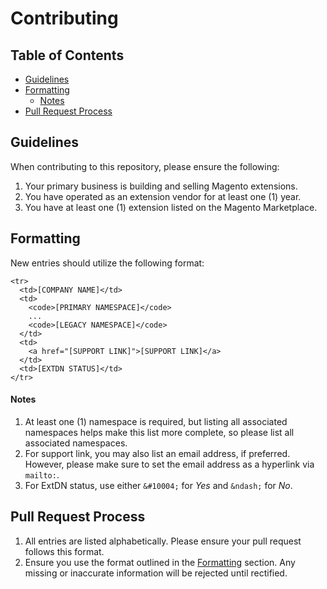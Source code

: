 # Contributing

## Table of Contents

- [Guidelines](#guidelines)
- [Formatting](#formatting)
  + [Notes](#notes)
- [Pull Request Process](#pull-request-process)

## Guidelines

When contributing to this repository, please ensure the following:

1. Your primary business is building and selling Magento extensions.
2. You have operated as an extension vendor for at least one (1) year.
3. You have at least one (1) extension listed on the Magento Marketplace.

## Formatting

New entries should utilize the following format:

```
<tr>
  <td>[COMPANY NAME]</td>
  <td>
    <code>[PRIMARY NAMESPACE]</code>
    ...
    <code>[LEGACY NAMESPACE]</code>
  </td>
  <td>
    <a href="[SUPPORT LINK]">[SUPPORT LINK]</a>
  </td>
  <td>[EXTDN STATUS]</td>
</tr>
```

#### Notes

1. At least one (1) namespace is required, but listing all associated namespaces helps
   make this list more complete, so please list all associated namespaces.
2. For support link, you may also list an email address, if preferred. However,
   please make sure to set the email address as a hyperlink via `mailto:`.
3. For ExtDN status, use either `&#10004;` for _Yes_ and `&ndash;` for _No_.

## Pull Request Process

1. All entries are listed alphabetically. Please ensure your pull request follows
   this format.
2. Ensure you use the format outlined in the [Formatting](#formatting) section. Any
   missing or inaccurate information will be rejected until rectified.
